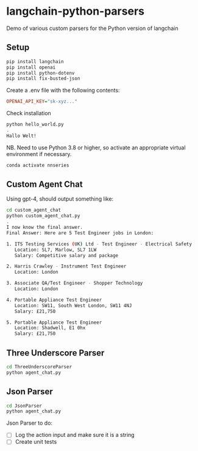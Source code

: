# langchain-python-parsers

Demo of various custom parsers for the Python version of langchain

## Setup

```sh
pip install langchain
pip install openai
pip install python-dotenv
pip install fix-busted-json
```

Create a .env file with the following contents:

```ini
OPENAI_API_KEY="sk-xyz..."
```

Check installation

```sh
python hello_world.py
.
Hallo Welt!
```

NB. Need to use Python 3.8 or higher, so activate an appropriate virtual environment if necessary.

```sh
conda activate nnseries
```

## Custom Agent Chat

Using gpt-4, should output something like:

```sh
cd custom_agent_chat
python custom_agent_chat.py
.
I now know the final answer.
Final Answer: Here are 5 Test Engineer jobs in London:

1. ITS Testing Services (UK) Ltd - Test Engineer - Electrical Safety
   Location: SL7, Marlow, SL7 1LW
   Salary: Competitive salary and package

2. Harris Crawley - Instrument Test Engineer
   Location: London

3. Associate QA/Test Engineer - Shopper Technology
   Location: London

4. Portable Appliance Test Engineer
   Location: SW11, South West London, SW11 4NJ
   Salary: £21,750

5. Portable Appliance Test Engineer
   Location: Shadwell, E1 0hx
   Salary: £21,750
```

## Three Underscore Parser

```sh
cd ThreeUnderscoreParser
python agent_chat.py
```

## Json Parser

```sh
cd JsonParser
python agent_chat.py
```

Json Parser to do:

-   [ ] Log the action input and make sure it is a string
-   [ ] Create unit tests
